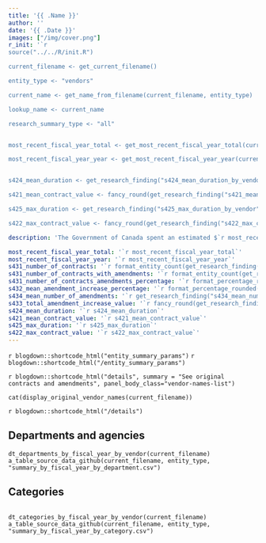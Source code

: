 ```yaml
---
title: '{{ .Name }}'
author: ''
date: '{{ .Date }}'
images: ["/img/cover.png"]
r_init: '`r 
source("../../R/init.R")

current_filename <- get_current_filename()

entity_type <- "vendors"

current_name <- get_name_from_filename(current_filename, entity_type)

lookup_name <- current_name

research_summary_type <- "all"


most_recent_fiscal_year_total <- get_most_recent_fiscal_year_total(current_filename, entity_type)

most_recent_fiscal_year_year <- get_most_recent_fiscal_year_year(current_filename, entity_type)


s424_mean_duration <- get_research_finding("s424_mean_duration_by_vendor", research_summary_type, "mean_years", "d_vendor_name", lookup_name)

s421_mean_contract_value <- fancy_round(get_research_finding("s421_mean_contract_value_by_vendor", research_summary_type, "mean_overall_value", "d_vendor_name", lookup_name))

s425_max_duration <- get_research_finding("s425_max_duration_by_vendor", research_summary_type, "max_years", "d_vendor_name", lookup_name)

s422_max_contract_value <- fancy_round(get_research_finding("s422_max_contract_value_by_vendor", research_summary_type, "max_overall_value", "d_vendor_name", lookup_name))`'

description: 'The Government of Canada spent an estimated $`r most_recent_fiscal_year_total` in `r most_recent_fiscal_year_year` on contracts with `r current_name`. The average contract duration was `r s424_mean_duration` years, and the average contract value (not including contracts under $10k) was $`r s421_mean_contract_value`. The longest contract was `r s425_max_duration` years. The largest contract by value (including amendments) was $`r s422_max_contract_value`.'

most_recent_fiscal_year_total: '`r most_recent_fiscal_year_total`'
most_recent_fiscal_year_year: '`r most_recent_fiscal_year_year`'
s431_number_of_contracts: '`r format_entity_count(get_research_finding("s431_number_of_contracts_by_vendor", research_summary_type, "contracts", "d_vendor_name", lookup_name))`'
s431_number_of_contracts_with_amendments: '`r format_entity_count(get_research_finding("s431_number_of_contracts_by_vendor", research_summary_type, "contracts_with_amendments", "d_vendor_name", lookup_name))`'
s431_number_of_contracts_amendments_percentage: '`r format_percentage_rounded(get_research_finding("s431_number_of_contracts_by_vendor", research_summary_type, "has_amendments_percentage", "d_vendor_name", lookup_name))`'
s432_mean_amendment_increase_percentage: '`r format_percentage_rounded(get_research_finding("s432_mean_amendment_increase_percentage_by_vendor", research_summary_type, "mean_amendment_increase_percentage", "d_vendor_name", lookup_name))`'
s434_mean_number_of_amendments: '`r get_research_finding("s434_mean_number_of_amendments_by_vendor", research_summary_type, "mean_number_of_amendments", "d_vendor_name", lookup_name)`'
s433_total_amendment_increase_value: '`r fancy_round(get_research_finding("s433_total_amendment_increase_value_by_vendor", research_summary_type, "total_amendment_increase_value", "d_vendor_name", lookup_name))`'
s424_mean_duration: '`r s424_mean_duration`'
s421_mean_contract_value: '`r s421_mean_contract_value`'
s425_max_duration: '`r s425_max_duration`'
s422_max_contract_value: '`r s422_max_contract_value`'
---
```


`r blogdown::shortcode_html("entity_summary_params")`
`r blogdown::shortcode_html("/entity_summary_params")`

`r blogdown::shortcode_html("details", summary = "See original contracts and amendments", panel_body_class="vendor-names-list")`
```{r, echo=FALSE, results='asis', message=FALSE}
cat(display_original_vendor_names(current_filename))
```
`r blogdown::shortcode_html("/details")`

## Departments and agencies

```{r echo=FALSE, message=FALSE, warning=FALSE}
dt_departments_by_fiscal_year_by_vendor(current_filename)
a_table_source_data_github(current_filename, entity_type, "summary_by_fiscal_year_by_department.csv")

```

## Categories

```{r echo=FALSE, message=FALSE, warning=FALSE}

dt_categories_by_fiscal_year_by_vendor(current_filename)
a_table_source_data_github(current_filename, entity_type, "summary_by_fiscal_year_by_category.csv")

```
